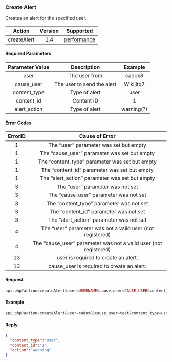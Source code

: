 

### Create Alert
Creates an alert for the specified user.

| Action | Version | Supported |
| :-: | :-: | :-: |
| createAlert | 1.4 | <a href="#per">performance</a> |

#### Required Parameters

| Parameter Value | Description | Example |
| :-: | :-: | :-: |
| user | The user from | cadox8 |
| cause_user | The user to send the alert | Wikijito7 |
| content_type | Type of alert | user |
| content_id | Content ID | 1 |
| alert_action | Type of alert | warning(?) |

#### Error Codes

| ErrorID | Cause of Error |
| :-: | :-: |
| 1 | The “user” parameter was set but empty |
| 1 | The “cause_user” parameter was set but empty |
| 1 | The “content_type” parameter was set but empty |
| 1 | The “content_id” parameter was set but empty |
| 1 | The “alert_action” parameter was set but empty |
| 3 | The “user” parameter was not set |
| 3 | The “cause_user” parameter was not set |
| 3 | The “content_type” parameter was not set |
| 3 | The “content_id” parameter was not set |
| 3 | The “alert_action” parameter was not set |
| 4 | The “user” parameter was not a valid user (not registered) |
| 4 | The “cause_user” parameter was not a valid user (not registered) |
| 13 | user is required to create an alert. |
| 13 | cause_user is required to create an alert. |


#### Request
```php
api.php?action=createAlert&user=USERNAME&cause_user=CAUSE_USER&content_type=USER&content_id=CONTENT_ID&alert_action=WARNING&hash=API_KEY
```
#### Example
```php
api.php?action=createAlert&user=cadox8&cause_user=test&content_type=user&content_id=1&alert_action=warning&hash=e65ef8da-ca6a-437c-ab8b-4b2e9e86cd10
```
#### Reply
```json
{
  "content_type":"user",
  "content_id":"1",
  "action":"warning"
}
```
